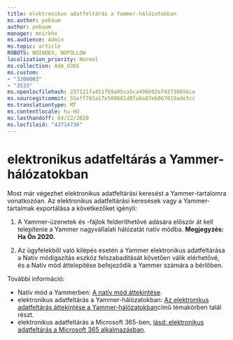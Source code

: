 ```yaml
---
title: elektronikus adatfeltárás a Yammer-hálózatokban
ms.author: pebaum
author: pebaum
manager: mnirkhe
ms.audience: Admin
ms.topic: article
ROBOTS: NOINDEX, NOFOLLOW
localization_priority: Normal
ms.collection: Adm_O365
ms.custom:
- "3200003"
- "3533"
ms.openlocfilehash: 237121fa451fb9a05ca5ca496b92e743730656ce
ms.sourcegitcommit: 55eff703a17e500681d8fa6a87eb067019ade3cc
ms.translationtype: MT
ms.contentlocale: hu-HU
ms.lasthandoff: 04/22/2020
ms.locfileid: "43714736"
---
```

# <a name="ediscovery-in-yammer-networks"></a>elektronikus adatfeltárás a Yammer-hálózatokban

Most már végezhet elektronikus adatfeltárási keresést a Yammer-tartalomra vonatkozóan.  Az elektronikus adatfeltárási keresések vagy a Yammer-tartalmak exportálása a következőket igényli:

1. A Yammer-üzenetek és -fájlok felderíthetővé adására először át kell telepítenie a Yammer nagyvállalati hálózatát natív módba. **Megjegyzés: Ha Ön 2020.**

2. Az ügyfelekből való kilépés esetén a Yammer elektronikus adatfeltárása a Natív módigazítás eszköz felszabadítását követően válik elérhetővé, és a Natív mód áttelepítése befejeződik a Yammer számára a bérlőben.

További információ:

- Natív mód a Yammerben: [A natív mód áttekintése](https://docs.microsoft.com/yammer/configure-your-yammer-network/overview-native-mode).
- elektronikus adatfeltárás a Yammer-hálózatokban: [Az elektronikus adatfeltárás áttekintése a Yammer-hálózatokban](https://docs.microsoft.com/yammer/manage-security-and-compliance/overview-of-ediscovery)című témakörben talál részt.
- elektronikus adatfeltárás a Microsoft 365-ben, [lásd: elektronikus adatfeltárás a Microsoft 365 alkalmazásban](https://docs.microsoft.com/microsoft-365/compliance/ediscovery).
